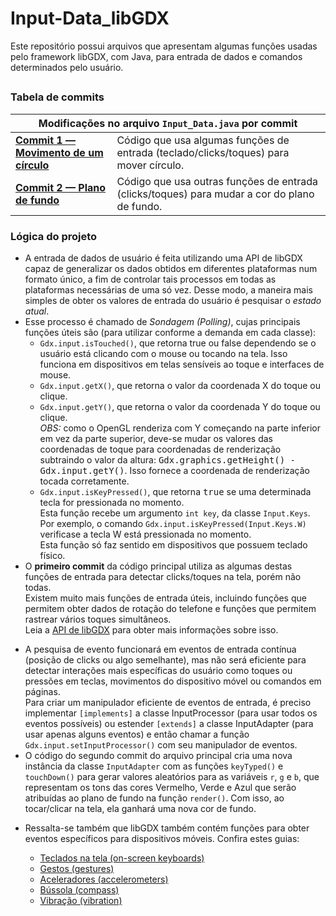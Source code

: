 <h1>Input-Data_libGDX</h1>
<p>Este repositório possui arquivos que apresentam algumas funções usadas pelo framework libGDX, com Java, para entrada de dados e comandos
determinados pelo usuário.</p>
<h2></h2>
<h3>Tabela de commits</h3>
<div>
  <table align="center">
    <thead><th colspan="2">Modificações no arquivo <code>Input_Data.java</code> por commit</th></thead>
    <tr>
      <td>
        <a href="https://github.com/luc-gh/Input-Data_libGDX/blob/9dda6ca8139f4c571bac3a8bb091fe12bad67162/core/src/com/libgdx/input/Input_Data.java">
        <b>Commit 1 — Movimento de um círculo</b></a>
      </td>
      <td>Código que usa algumas funções de entrada (teclado/clicks/toques) para mover círculo.</td>
    </tr>
    <tr>
      <td>
        <a href="https://github.com/luc-gh/Input-Data_libGDX/blob/main/core/src/com/libgdx/input/Input_Data.java">
        <b>Commit 2 — Plano de fundo</b></a>
      </td>
      <td>Código que usa outras funções de entrada (clicks/toques) para mudar a cor do plano de fundo.</td>
    </tr>
  </table>
</div>
<div>
  <h3>Lógica do projeto</h3>
  <ul>
    <li>
      A entrada de dados de usuário é feita utilizando uma API de libGDX capaz de generalizar os dados obtidos em diferentes plataformas num formato 
      único, a fim de controlar tais processos em todas as plataformas necessárias de uma só vez. Desse modo, a maneira mais simples de obter os valores
      de entrada do usuário é pesquisar o <i>estado atual</i>.
    </li>
    <li>
      Esse processo é chamado de <i>Sondagem (Polling)</i>, cujas principais funções úteis são (para utilizar conforme a demanda em cada classe):
      <ul>
        <li>
          <code>Gdx.input.isTouched()</code>, que retorna true ou false dependendo se o usuário está clicando com o mouse ou tocando na tela. 
          Isso funciona em dispositivos em telas sensíveis ao toque e interfaces de mouse.
        </li>
        <li>
          <code>Gdx.input.getX()</code>, que retorna o valor da coordenada X do toque ou clique.
        </li>
        <li>
          <code>Gdx.input.getY()</code>, que retorna o valor da coordenada Y do toque ou clique.<br>
          <i>OBS:</i>
          como o OpenGL renderiza com Y começando na parte inferior em vez da parte superior, deve-se mudar os valores das coordenadas de toque para 
          coordenadas de renderização subtraindo o valor da altura: <kbd>Gdx.graphics.getHeight() - Gdx.input.getY()</kbd>. 
          Isso fornece a coordenada de renderização tocada corretamente.
        </li>
        <li>
          <code>Gdx.input.isKeyPressed()</code>, que retorna <kbd>true</kbd> se uma determinada tecla for pressionada no momento.<br>
          Esta função recebe um argumento <code>int key</code>, da classe <code>Input.Keys</code>.<br>
          Por exemplo, o comando <code>Gdx.input.isKeyPressed(Input.Keys.W)</code> 
          verificase a tecla W está pressionada no momento.<br>
          Esta função só faz sentido em dispositivos que possuem teclado físico.
        </li>
      </ul>
    </li>
    <li>
      O <b>primeiro commit</b> da código principal utiliza as algumas destas funções de entrada para detectar clicks/toques na tela, porém não todas. <br>
      Existem muito mais funções de entrada úteis, incluindo funções que permitem obter dados de rotação do telefone e 
      funções que permitem rastrear vários toques simultâneos.<br>
      Leia a <a href="https://libgdx.badlogicgames.com/ci/nightlies/docs/api/com/badlogic/gdx/Input.html">API de libGDX</a> para obter 
      mais informações sobre isso.
    </li>
  </ul>
  <ul>
    <li>
      A pesquisa de evento funcionará em eventos de entrada contínua (posição de clicks ou algo semelhante), mas não será eficiente para detectar 
      interações mais específicas do usuário como toques ou pressões em teclas, movimentos do dispositivo móvel ou comandos em páginas.<br>
      Para criar um manipulador eficiente de eventos de entrada, é preciso implementar <code>[implements]</code> a classe InputProcessor 
      (para usar todos os eventos possíveis) ou estender <code>[extends]</code> a classe InputAdapter (para usar apenas alguns eventos) e 
      então chamar a função <code>Gdx.input.setInputProcessor()</code> com seu manipulador de eventos.
    </li>
    <li>
      O código do segundo commit do arquivo principal cria uma nova instância da classe <code>InputAdapter</code> com as funções 
      <code>keyTyped()</code> e <code>touchDown()</code> para gerar valores aleatórios para as variáveis <code>r</code>, <code>g</code> 
      e <code>b</code>, que representam os tons das cores Vermelho, Verde e Azul que serão atribuídas ao plano de fundo na função 
      <code>render()</code>. Com isso, ao tocar/clicar na tela, ela ganhará uma nova cor de fundo.
    </li>
  </ul>
  <ul>
    <li>
      Ressalta-se também que libGDX também contém funções para obter eventos específicos para dispositivos móveis. Confira estes guias:
    </li>
    <ul>
      <li><a href="https://github.com/libgdx/libgdx/wiki/On-screen-keyboard">Teclados na tela (on-screen keyboards)<a></li>
      <li><a href="https://github.com/libgdx/libgdx/wiki/Gesture-detection">Gestos (gestures)</li>
      <li><a href="https://github.com/libgdx/libgdx/wiki/Accelerometer">Aceleradores (accelerometers)<a></li>
      <li><a href="https://github.com/libgdx/libgdx/wiki/Compass">Bússola (compass)<a></li>
      <li><a href="https://github.com/libgdx/libgdx/wiki/Vibrator">Vibração (vibration)<a></li>
    </ul>
  </ul>
</div>

